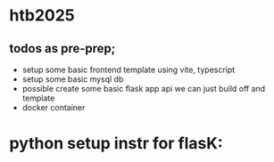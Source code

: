 # htb2025


## todos as pre-prep;

- setup some basic frontend template using vite, typescript
- setup some basic mysql db
- possible create some basic flask app api we can just build off and template
- docker container



# python setup instr for flasK:
